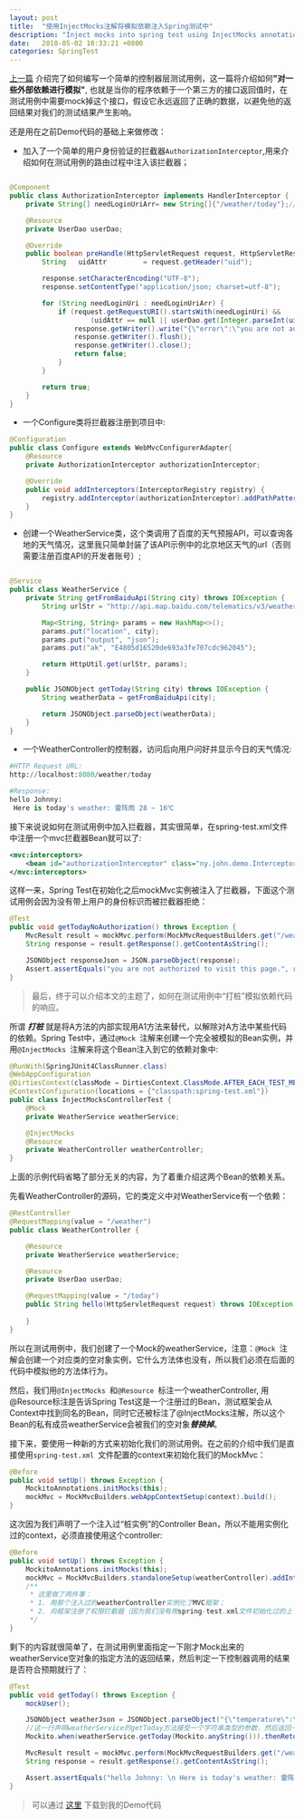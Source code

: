 ```yaml
---
layout: post
title:  "使用InjectMocks注解将模拟依赖注入Spring测试中"
description: "Inject mocks into spring test using InjectMocks annotation - 使用InjectMocks注解将模拟依赖注入到Spring测试用例中"
date:   2018-05-02 10:33:21 +0800
categories: SpringTest
---
```


[上一篇](/springtest/2018/04/09/writing-tests-of-controller-layer.html) 介绍完了如何编写一个简单的控制器层测试用例，这一篇将介绍如何<b>"对一些外部依赖进行模拟"</b>, 也就是当你的程序依赖于一个第三方的接口返回值时，在测试用例中需要mock掉这个接口，假设它永远返回了正确的数据，以避免他的返回结果对我们的测试结果产生影响。

还是用在之前Demo代码的基础上来做修改：
- 加入了一个简单的用户身份验证的拦截器```AuthorizationInterceptor```,用来介绍如何在测试用例的路由过程中注入该拦截器；

```java

@Component
public class AuthorizationInterceptor implements HandlerInterceptor {
    private String[] needLoginUriArr= new String[]{"/weather/today"};//需要拦截器验证的URL路径

    @Resource
    private UserDao userDao;

    @Override
    public boolean preHandle(HttpServletRequest request, HttpServletResponse response, Object handler) throws IOException {
        String   uidAttr         = request.getHeader("uid");

        response.setCharacterEncoding("UTF-8");
        response.setContentType("application/json; charset=utf-8");

        for (String needLoginUri : needLoginUriArr) {
            if (request.getRequestURI().startsWith(needLoginUri) &&
                    (uidAttr == null || userDao.get(Integer.parseInt(uidAttr)) == null)) { //身份验证失败就抛出错误提示
                response.getWriter().write("{\"error\":\"you are not authorized to visit this page.\"}");
                response.getWriter().flush();
                response.getWriter().close();
                return false;
            }
        }

        return true;
    }
}

```

- 一个Configure类将拦截器注册到项目中:

```java
@Configuration
public class Configure extends WebMvcConfigurerAdapter{
    @Resource
    private AuthorizationInterceptor authorizationInterceptor;

    @Override
    public void addInterceptors(InterceptorRegistry registry) {
        registry.addInterceptor(authorizationInterceptor).addPathPatterns("/**");//对所有路径都使用该拦截器规则
    }
}
```

- 创建一个WeatherService类，这个类调用了百度的天气预报API，可以查询各地的天气情况，这里我只简单封装了该API示例中的北京地区天气的url（否则需要注册百度API的开发者账号）;

```java

@Service
public class WeatherService {
    private String getFromBaiduApi(String city) throws IOException {
        String urlStr = "http://api.map.baidu.com/telematics/v3/weather?";

        Map<String, String> params = new HashMap<>();
        params.put("location", city);
        params.put("output", "json");
        params.put("ak", "E4805d16520de693a3fe707cdc962045");

        return HttpUtil.get(urlStr, params);
    }

    public JSONObject getToday(String city) throws IOException {
        String weatherData = getFromBaiduApi(city);

        return JSONObject.parseObject(weatherData);
    }
}

```

- 一个WeatherController的控制器，访问后向用户问好并显示今日的天气情况:

```python
#HTTP Request URL: 
http://localhost:8080/weather/today

#Response:
hello Johnny: 
 Here is today's weather: 雷阵雨 28 ~ 16℃
```

接下来说说如何在测试用例中加入拦截器，其实很简单，在spring-test.xml文件中注册一个mvc拦截器Bean就可以了:
```xml
<mvc:interceptors>
    <bean id="authorizationInterceptor" class="ny.john.demo.Interceptor.AuthorizationInterceptor"/>
</mvc:interceptors>
```
这样一来，Spring Test在初始化之后mockMvc实例被注入了拦截器，下面这个测试用例会因为没有带上用户的身份标识而被拦截器拒绝：
```java
@Test
public void getTodayNoAuthorization() throws Exception {
    MvcResult result = mockMvc.perform(MockMvcRequestBuilders.get("/weather/today")).andExpect(MockMvcResultMatchers.status().is2xxSuccessful()).andReturn();
    String response = result.getResponse().getContentAsString();

    JSONObject responseJson = JSON.parseObject(response);
    Assert.assertEquals("you are not authorized to visit this page.", responseJson.getString("error"));
}
```

>最后，终于可以介绍本文的主题了，如何在测试用例中“打桩”模拟依赖代码的响应。

所谓 ***打桩*** 就是将A方法的内部实现用A1方法来替代，以解除对A方法中某些代码的依赖。Spring Test中，通过```@Mock ```注解来创建一个完全被模拟的Bean实例，并用```@InjectMocks ```注解来将这个Bean注入到它的依赖对象中:

```java
@RunWith(SpringJUnit4ClassRunner.class)
@WebAppConfiguration
@DirtiesContext(classMode = DirtiesContext.ClassMode.AFTER_EACH_TEST_METHOD)
@ContextConfiguration(locations = {"classpath:spring-test.xml"})
public class InjectMocksControllerTest {
    @Mock
    private WeatherService weatherService;

    @InjectMocks
    @Resource
    private WeatherController weatherController;
}
```
上面的示例代码省略了部分无关的内容，为了着重介绍这两个Bean的依赖关系。

先看WeatherController的源码，它的类定义中对WeatherService有一个依赖：
```java
@RestController
@RequestMapping(value = "/weather")
public class WeatherController {

    @Resource
    private WeatherService weatherService;

    @Resource
    private UserDao userDao;

    @RequestMapping(value = "/today")
    public String hello(HttpServletRequest request) throws IOException {
        
    }
}
```

所以在测试用例中，我们创建了一个Mock的weatherService，注意：```@Mock ```注解会创建一个对应类的空对象实例，它什么方法体也没有，所以我们必须在后面的代码中模拟他的方法体行为。

然后，我们用```@InjectMocks ```和```@Resource ```标注一个weatherController, 用@Resource标注是告诉Spring Test这是一个注册过的Bean，测试框架会从Context中找到同名的Bean，同时它还被标注了@InjectMocks注解，所以这个Bean的私有成员weatherService会被我们的空对象***替换掉***。

接下来，要使用一种新的方式来初始化我们的测试用例。在之前的介绍中我们是直接使用```spring-test.xml ```文件配置的context来初始化我们的MockMvc：
```java
@Before
public void setUp() throws Exception {
    MockitoAnnotations.initMocks(this);
    mockMvc = MockMvcBuilders.webAppContextSetup(context).build();
}
```
这次因为我们声明了一个注入过“桩实例”的Controller Bean，所以不能用实例化过的context，必须直接使用这个controller:
```java
@Before
public void setUp() throws Exception {
    MockitoAnnotations.initMocks(this);
    mockMvc = MockMvcBuilders.standaloneSetup(weatherController).addInterceptors(authorizationInterceptor).build();
    /**
     * 这里做了两件事：
     * 1. 用那个注入过的weatherController实例化了MVC框架；
     * 2. 向框架注册了权限拦截器（因为我们没有用spring-test.xml文件初始化过的上下文，所以拦截器没有被注入，必须显式的这样注册一下）
     */
}
```
剩下的内容就很简单了，在测试用例里面指定一下刚才Mock出来的weatherService空对象的指定方法的返回结果，然后判定一下控制器调用的结果是否符合预期就行了：

```java
@Test
public void getToday() throws Exception {
    mockUser();

    JSONObject weatherJson = JSONObject.parseObject("{\"temperature\":\"28 ~ 16℃\",\"weather\":\"雷阵雨\"}");
    //这一行声明weatherService的getToday方法接受一个字符串类型的参数，然后返回一个我们给定的JSONObject对象
    Mockito.when(weatherService.getToday(Mockito.anyString())).thenReturn(weatherJson);

    MvcResult result = mockMvc.perform(MockMvcRequestBuilders.get("/weather/today").header("uid",1)).andExpect(MockMvcResultMatchers.status().is2xxSuccessful()).andReturn();
    String response = result.getResponse().getContentAsString();

    Assert.assertEquals("hello Johnny: \n Here is today's weather: 雷阵雨 28 ~ 16℃", response);
}
```

>可以通过 [这里](https://github.com/JohnnyChenS/spring-test-demo.git) 下载到我的Demo代码